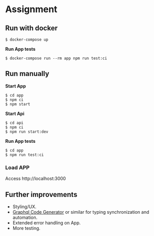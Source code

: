 # Assignment

## Run with docker

```
$ docker-compose up
```

**Run App tests**
```
$ docker-compose run --rm app npm run test:ci
```


## Run manually

**Start App**
```
$ cd app
$ npm ci
$ npm start
```

**Start Api**
```
$ cd api
$ npm ci
$ npm run start:dev
```

**Run App tests**
```
$ cd app
$ npm run test:ci
```

### Load APP

Access http://localhost:3000

## Further improvements

- Styling/UX.
- [Graphql Code Generator](https://www.graphql-code-generator.com/) or similar for typing synchronization and automation.
- Extended error handling on App.
- More testing.